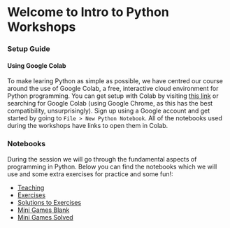 # Welcome to Intro to Python Workshops

### Setup Guide

#### Using Google Colab

To make learing Python as simple as possible, we have centred our course around the use of Google Colab, a free, interactive cloud environment for Python programming. You can get setup with Colab by visiting [this link](https://colab.research.google.com/) or searching for Google Colab (using Google Chrome, as this has the best compatibility, unsurprisingly). Sign up using a Google account and get started by going to `File > New Python Notebook`. 
All of the notebooks used during the workshops have links to open them in Colab. 


### Notebooks
During the session we will go through the fundamental aspects of programming in Python. Below you can find the notebooks which we will use and some extra exercises for practice and some fun!:
- [Teaching](https://colab.research.google.com/github/warwickdatasciencesociety/beginners-python/blob/intro_to_python_workshops/teaching.ipynb)
- [Exercises](https://colab.research.google.com/github/warwickdatasciencesociety/beginners-python/blob/intro_to_python_workshops/exercises.ipynb)
- [Solutions to Exercises](https://colab.research.google.com/github/warwickdatasciencesociety/beginners-python/blob/intro_to_python_workshops/exercises_solved.ipynb)
- [Mini Games Blank](https://colab.research.google.com/github/warwickdatasciencesociety/beginners-python/blob/intro_to_python_workshops/mini_games_blank.ipynb)
- [Mini Games Solved](https://colab.research.google.com/github/warwickdatasciencesociety/beginners-python/blob/intro_to_python_workshops/mini_games_filled.ipynb)

